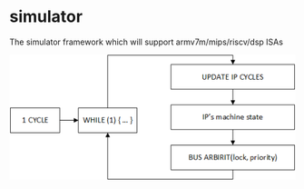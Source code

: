 # simulator

The simulator framework which will support armv7m/mips/riscv/dsp ISAs

![architecture-pure](./img/pure.png)

